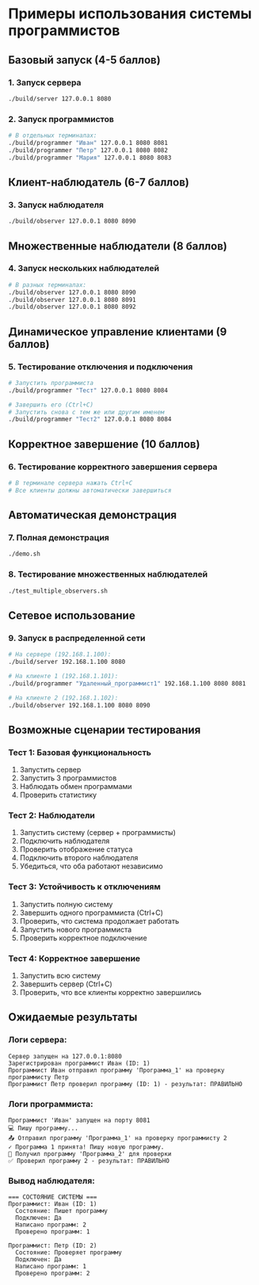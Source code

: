 # Примеры использования системы программистов

## Базовый запуск (4-5 баллов)

### 1. Запуск сервера
```bash
./build/server 127.0.0.1 8080
```

### 2. Запуск программистов
```bash
# В отдельных терминалах:
./build/programmer "Иван" 127.0.0.1 8080 8081
./build/programmer "Петр" 127.0.0.1 8080 8082
./build/programmer "Мария" 127.0.0.1 8080 8083
```

## Клиент-наблюдатель (6-7 баллов)

### 3. Запуск наблюдателя
```bash
./build/observer 127.0.0.1 8080 8090
```

## Множественные наблюдатели (8 баллов)

### 4. Запуск нескольких наблюдателей
```bash
# В разных терминалах:
./build/observer 127.0.0.1 8080 8090
./build/observer 127.0.0.1 8080 8091
./build/observer 127.0.0.1 8080 8092
```

## Динамическое управление клиентами (9 баллов)

### 5. Тестирование отключения и подключения
```bash
# Запустить программиста
./build/programmer "Тест" 127.0.0.1 8080 8084

# Завершить его (Ctrl+C)
# Запустить снова с тем же или другим именем
./build/programmer "Тест2" 127.0.0.1 8080 8084
```

## Корректное завершение (10 баллов)

### 6. Тестирование корректного завершения сервера
```bash
# В терминале сервера нажать Ctrl+C
# Все клиенты должны автоматически завершиться
```

## Автоматическая демонстрация

### 7. Полная демонстрация
```bash
./demo.sh
```

### 8. Тестирование множественных наблюдателей
```bash
./test_multiple_observers.sh
```

## Сетевое использование

### 9. Запуск в распределенной сети
```bash
# На сервере (192.168.1.100):
./build/server 192.168.1.100 8080

# На клиенте 1 (192.168.1.101):
./build/programmer "Удаленный_программист1" 192.168.1.100 8080 8081

# На клиенте 2 (192.168.1.102):
./build/observer 192.168.1.100 8080 8090
```

## Возможные сценарии тестирования

### Тест 1: Базовая функциональность
1. Запустить сервер
2. Запустить 3 программистов
3. Наблюдать обмен программами
4. Проверить статистику

### Тест 2: Наблюдатели
1. Запустить систему (сервер + программисты)
2. Подключить наблюдателя
3. Проверить отображение статуса
4. Подключить второго наблюдателя
5. Убедиться, что оба работают независимо

### Тест 3: Устойчивость к отключениям
1. Запустить полную систему
2. Завершить одного программиста (Ctrl+C)
3. Проверить, что система продолжает работать
4. Запустить нового программиста
5. Проверить корректное подключение

### Тест 4: Корректное завершение
1. Запустить всю систему
2. Завершить сервер (Ctrl+C)
3. Проверить, что все клиенты корректно завершились

## Ожидаемые результаты

### Логи сервера:
```
Сервер запущен на 127.0.0.1:8080
Зарегистрирован программист Иван (ID: 1)
Программист Иван отправил программу 'Программа_1' на проверку программисту Петр
Программист Петр проверил программу (ID: 1) - результат: ПРАВИЛЬНО
```

### Логи программиста:
```
Программист 'Иван' запущен на порту 8081
💻 Пишу программу...
📤 Отправил программу 'Программа_1' на проверку программисту 2
✓ Программа 1 принята! Пишу новую программу.
📝 Получил программу 'Программа_2' для проверки
✅ Проверил программу 2 - результат: ПРАВИЛЬНО
```

### Вывод наблюдателя:
```
=== СОСТОЯНИЕ СИСТЕМЫ ===
Программист: Иван (ID: 1)
  Состояние: Пишет программу
  Подключен: Да
  Написано программ: 2
  Проверено программ: 1

Программист: Петр (ID: 2)
  Состояние: Проверяет программу
  Подключен: Да
  Написано программ: 1
  Проверено программ: 2
```
